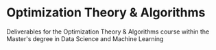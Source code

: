 # Optimization Theory & Algorithms
Deliverables for the Optimization Theory &amp; Algorithms course within the Master's degree in Data Science and Machine Learning
